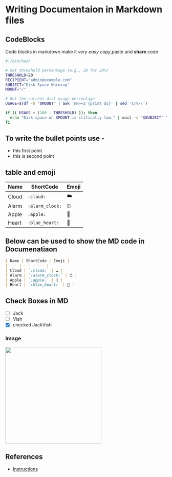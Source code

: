 # Writing Documentaion in Markdown files

## CodeBlocks
  Code blocks in markdown make it *very easy copy*,paste and __share__ code


  ```bash
#!/bin/bash

# Set threshold percentage (e.g., 20 for 20%)
THRESHOLD=20
RECIPIENT="admin@example.com"
SUBJECT="Disk Space Warning"
MOUNT="/"

# Get the current disk usage percentage
USAGE=$(df -h "$MOUNT" | awk 'NR==2 {print $5}' | sed 's/%//')

if (( USAGE > (100 - THRESHOLD) )); then
    echo "Disk space on $MOUNT is critically low." | mail -s "$SUBJECT" "$RECIPIENT"
fi
```
## To write the bullet points use -

- this first point
- this is second point

## table and emoji
| Name | ShortCode | Emoji |
| --- | --- | --- |
| Cloud | `:cloud:` | ☁️ |
| Alarm | `:alarm_clock:` | ⏰ |
| Apple | `:apple:` | 🍎 |
| Heart | `:blue_heart:` | 💙 |

## Below can be used to show the MD code in Documenatiaon
```markdown
| Name | ShortCode | Emoji |
| --- | --- | --- |
| Cloud | `:cloud:` | ☁️ |
| Alarm | `:alarm_clock:` | ⏰ |
| Apple | `:apple:` | 🍎 |
| Heart | `:blue_heart:` | 💙 |
```

## Check Boxes in MD
- [ ] Jack
- [ ] Vish
- [x] checked JackVish

### Image
<img width="300px" src="https://github.githubassets.com/images/modules/logos_page/GitHub-Mark.png" />

## References
- [Instructions](https://docs.github.com/en/get-started/writing-on-github/getting-started-with-writing-and-formatting-on-github/basic-writing-and-formatting-syntax)

  
